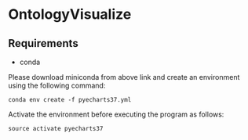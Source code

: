 # OntologyVisualize

## Requirements
- conda


Please download miniconda from above link and create an environment using the following command:
```
conda env create -f pyecharts37.yml
```
Activate the environment before executing the program as follows:

```
source activate pyecharts37
```
